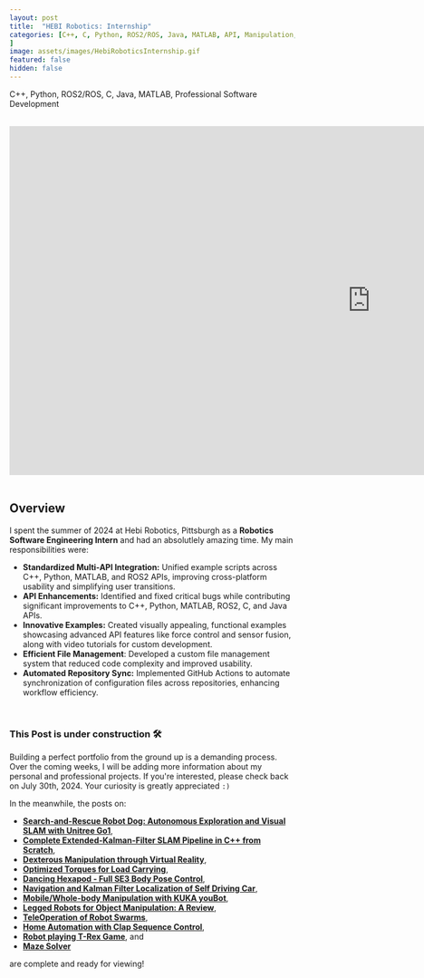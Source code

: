 ```yaml
---
layout: post
title:  "HEBI Robotics: Internship"
categories: [C++, C, Python, ROS2/ROS, Java, MATLAB, API, Manipulation, Motion Planning, Dynamics Systems, Controls, Data Structures, Simulation, Wheeled Locomotion, Legged Locomotion
]
image: assets/images/HebiRoboticsInternship.gif
featured: false
hidden: false
---
```

C++, Python, ROS2/ROS, C, Java, MATLAB, Professional Software Development

<br>

<div align="center"><iframe width="1273" height="616" src="https://www.youtube.com/embed/NNT_y1tU--c" title="HEBI Robotic Arm Demos" frameborder="0" allow="accelerometer; autoplay; clipboard-write; encrypted-media; gyroscope; picture-in-picture; web-share" referrerpolicy="strict-origin-when-cross-origin" allowfullscreen></iframe></div>

<br>

## Overview

I spent the summer of 2024 at Hebi Robotics, Pittsburgh as a **Robotics Software Engineering Intern** and had an absolutlely amazing time. My main responsibilities were:

- **Standardized Multi-API Integration:** Unified example scripts across C++, Python, MATLAB, and ROS2 APIs, improving cross-platform usability and simplifying user transitions.
 - **API Enhancements:** Identified and fixed critical bugs while contributing significant improvements to C++, Python, MATLAB, ROS2, C, and Java APIs.
- **Innovative Examples:** Created visually appealing, functional examples showcasing advanced API features like force control and sensor fusion, along with video tutorials for custom development.
- **Efficient File Management**: Developed a custom file management system that reduced code complexity and improved usability.
- **Automated Repository Sync:** Implemented GitHub Actions to automate synchronization of configuration files across repositories, enhancing workflow efficiency.

<br>

### This Post is under construction 🛠️
Building a perfect portfolio from the ground up is a demanding process.
Over the coming weeks, I will be adding more information about my personal and professional projects. 
If you're interested, please check back on July 30th, 2024.
Your curiosity is greatly appreciated `:)`

In the meanwhile, the posts on:
- [**Search-and-Rescue Robot Dog: Autonomous Exploration and Visual SLAM with Unitree Go1**](https://adityanairs.website/SearchAndRescue/), 
- [**Complete Extended-Kalman-Filter SLAM Pipeline in C++ from Scratch**](https://adityanairs.website/SLAMpipeline/), 
- [**Dexterous Manipulation through Virtual Reality**](https://adityanairs.website/DexterousManipulationThroughVR/), 
- [**Optimized Torques for Load Carrying**](https://adityanairs.website/JointTorqueOptimization/),
- [**Dancing Hexapod - Full SE3 Body Pose Control**](https://adityanairs.website/DancingHexapod/), 
- [**Navigation and Kalman Filter Localization of Self Driving Car**](https://adityanairs.website/SelfDrivingCar/), 
- [**Mobile/Whole-body Manipulation with KUKA youBot**](https://adityanairs.website/MobileManipulation/),
- [**Legged Robots for Object Manipulation: A Review**](https://adityanairs.website/LeggedRobotsForObjectManipulation/), 
- [**TeleOperation of Robot Swarms**](https://adityanairs.website/TeleOperationOfRobotSwarms/), 
- [**Home Automation with Clap Sequence Control**](https://adityanairs.website/ClapSequenceControl/), 
- [**Robot playing T-Rex Game**](https://adityanairs.website/TRexGame/), and
- [**Maze Solver**](https://adityanairs.website/MazeSolver/)

are complete and ready for viewing!

<br>




